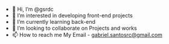 - 👋 Hi, I’m @gsrdc
- 👀 I’m interested in developing front-end projects
- 🌱 I’m currently learning back-end
- 💞️ I’m looking to collaborate on Projects and works
- 📫 How to reach me My Email - gabriel.santosrc@gmail.com

<!---
gsrdc/gsrdc is a ✨ special ✨ repository because its `README.md` (this file) appears on your GitHub profile.
You can click the Preview link to take a look at your changes.
--->
